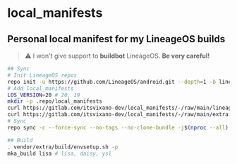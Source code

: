 # local_manifests

## Personal local manifest for my LineageOS builds

> :warning: I won't give support to **buildbot** LineageOS. **Be very careful!**

```bash
## Sync
# Init LineageOS repos
repo init -u https://github.com/LineageOS/android.git --depth=1 -b lineage-20.0 # lineage-20.0, lineage-19.1
# Add local_manifests
LOS_VERSION=20 # 20, 19
mkdir -p .repo/local_manifests
curl https://gitlab.com/itsvixano-dev/local_manifests/-/raw/main/lineage-${LOS_VERSION}.xml -o .repo/local_manifests/lineage.xml
curl https://gitlab.com/itsvixano-dev/local_manifests/-/raw/main/extra.xml -o .repo/local_manifests/extra.xml
# Sync
repo sync -c --force-sync --no-tags --no-clone-bundle -j$(nproc --all) --optimized-fetch --prune

## Build
. vendor/extra/build/envsetup.sh -p
mka_build lisa # lisa, daisy, ysl
```
